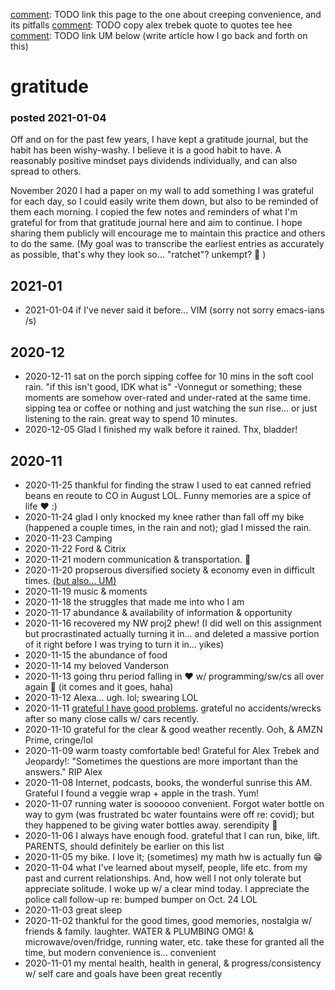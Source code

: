 [comment]: TODO link this page to the one about creeping convenience, and its pitfalls
[comment]: TODO copy alex trebek quote to quotes tee hee
[comment]: TODO link UM below (write article how I go back and forth on this)

# gratitude

### posted 2021-01-04

Off and on for the past few years, I have kept a gratitude journal, but the habit has been wishy-washy. I believe it is a good habit to have. A reasonably positive mindset pays dividends individually, and can also spread to others.

November 2020 I had a paper on my wall to add something I was grateful for each day, so I could easily write them down, but also to be reminded of them each morning.  I copied the few notes and reminders of what I'm grateful for from that gratitude journal here and aim to continue. I hope sharing them publicly will encourage me to maintain this practice and others to do the same. (My goal was to transcribe the earliest entries as accurately as possible, that's why they look so... "ratchet"? unkempt? 🤷 )

[comment]: list

## 2021-01

* 2021-01-04 if I've never said it before... VIM (sorry not sorry emacs-ians /s)

## 2020-12

* 2020-12-11 sat on the porch sipping coffee for 10 mins in the soft cool rain. "if this isn't good, IDK what is" -Vonnegut or something; these moments are somehow over-rated and under-rated at the same time. sipping tea or coffee or nothing and just watching the sun rise... or just listening to the rain. great way to spend 10 minutes.
* 2020-12-05 Glad I finished my walk before it rained. Thx, bladder!

## 2020-11

* 2020-11-25 thankful for finding the straw I used to eat canned refried beans en reoute to CO in August LOL. Funny memories are a spice of life ❤️ :)
* 2020-11-24 glad I only knocked my knee rather than fall off my bike (happened a couple times, in the rain and not); glad I missed the rain.
* 2020-11-23 Camping
* 2020-11-22 Ford & Citrix
* 2020-11-21 modern communication & transportation. 🙂
* 2020-11-20 propserous diversified society & economy even in difficult times. [(but also... UM)](/unabomber-manifesto)
* 2020-11-19 music & moments
* 2020-11-18 the struggles that made me into who I am
* 2020-11-17 abundance & availability of information & opportunity
* 2020-11-16 recovered my NW proj2 phew! (I did well on this assignment but procrastinated actually turning it in... and deleted a massive portion of it right before I was trying to turn it in... yikes)
* 2020-11-15 the abundance of food
* 2020-11-14 my beloved Vanderson
* 2020-11-13 going thru period falling in ❤️ w/ programming/sw/cs all over again 🙂 (it comes and it goes, haha)
* 2020-11-12 Alexa... ugh. lol; swearing LOL
* 2020-11-11 <u>grateful I have good problems</u>. grateful no accidents/wrecks after so many close calls w/ cars recently.
* 2020-11-10 grateful for the clear & good weather recently. Ooh, & AMZN Prime, cringe/lol
* 2020-11-09 warm toasty comfortable bed! Grateful for Alex Trebek and Jeopardy!: "Sometimes the questions are more important than the answers." RIP Alex
* 2020-11-08 Internet, podcasts, books, the wonderful sunrise this AM. Grateful I found a veggie wrap + apple in the trash. Yum!
* 2020-11-07 running water is soooooo convenient. Forgot water bottle on way to gym (was frustrated bc water fountains were off re: covid); but they happened to be giving water bottles away. serendipity 🙂
* 2020-11-06 I always have enough food. grateful that I can run, bike, lift. PARENTS, should definitely be earlier on this list
* 2020-11-05 my bike. I love it; (sometimes) my math hw is actually fun 😁
* 2020-11-04 what I've learned about myself, people, life etc. from my past and current relationships. And, how well I not only tolerate but appreciate solitude. I woke up w/ a clear mind today. I appreciate the police call follow-up re: bumped bumper on Oct. 24 LOL
* 2020-11-03 great sleep
* 2020-11-02 thankful for the good times, good memories, nostalgia w/ friends & family. laughter. WATER & PLUMBING OMG! & microwave/oven/fridge, running water, etc. take these for granted all the time, but modern convenience is... convenient
* 2020-11-01 my mental health, health in general, & progress/consistency w/ self care and goals have been great recently

